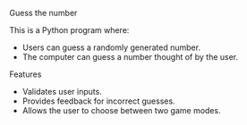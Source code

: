 Guess the number

This is a Python program where:
- Users can guess a randomly generated number.
- The computer can guess a number thought of by the user.

Features
- Validates user inputs.
- Provides feedback for incorrect guesses.
- Allows the user to choose between two game modes.
